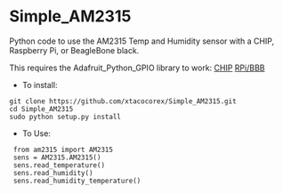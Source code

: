 # Simple_AM2315
Python code to use the AM2315 Temp and Humidity sensor with a CHIP, Raspberry Pi, or BeagleBone black.

This requires the Adafruit_Python_GPIO library to work:
[CHIP](https://github.com/xtacocorex/Adafruit_Python_GPIO)
[RPi/BBB](https://github.com/adafruit/Adafruit_Python_GPIO)

- To install:

 ```
 git clone https://github.com/xtacocorex/Simple_AM2315.git
 cd Simple_AM2315
 sudo python setup.py install
 ```

- To Use:

```
 from am2315 import AM2315
 sens = AM2315.AM2315()
 sens.read_temperature()
 sens.read_humidity()
 sens.read_humidity_temperature()
```

